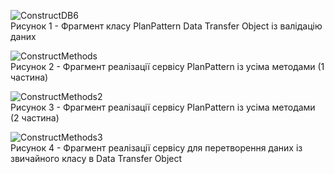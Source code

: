 ![ConstructDB6](https://github.com/oleksandrblazhko/ai-212-majorova/assets/90724127/a7c1e383-9952-4e57-8994-a40f9c6824fa)
<br> Рисунок 1 - Фрагмент класу PlanPattern Data Transfer Object із валідацію даних <br>

![ConstructMethods](https://github.com/oleksandrblazhko/ai-212-majorova/assets/90724127/3a2cdc4a-251a-4aa4-99a6-7dd287f966db)
<br> Рисунок 2 - Фрагмент реалізації сервісу PlanPattern із усіма методами (1 частина)<br>

![ConstructMethods2](https://github.com/oleksandrblazhko/ai-212-majorova/assets/90724127/e86c48f7-9202-4167-98cf-774366085e39)
<br> Рисунок 3 - Фрагмент реалізації сервісу PlanPattern із усіма методами (2 частина)<br>

![ConstructMethods3](https://github.com/oleksandrblazhko/ai-212-majorova/assets/90724127/3190b2b3-93c5-4f44-9679-29f14c52e18c)
<br> Рисунок 4 - Фрагмент реалізації сервісу для перетворення даних із звичайного класу в Data Transfer Object<br>
